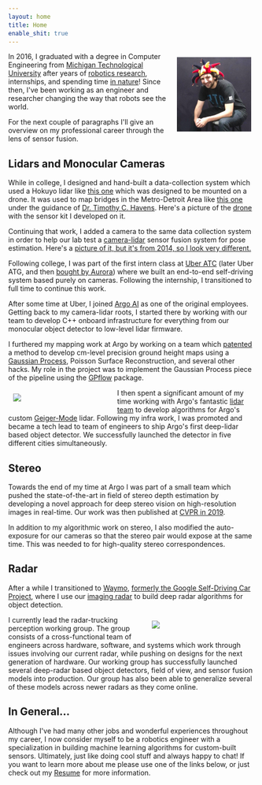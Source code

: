 ```yaml
---
layout: home
title: Home
enable_shit: true
---
```

<img style="float: right;padding:10px" src="/assets/funnyhat.jpg" width="30%">

In 2016, I graduated with a degree in Computer Engineering from [Michigan Technological University](https://www.mtu.edu/) after years of [robotics research](https://scholar.google.com/citations?user=E0nbCrYAAAAJ&hl=en), internships, and spending time [in nature](https://www.google.com/maps/place/Michigan+Technological+University/@47.0892921,-88.6100291,11.82z/data=!4m5!3m4!1s0x4d50c810d2807581:0x80d7ca9457d61ad5!8m2!3d47.1150259!4d-88.5452004)! Since then, I've been working as an engineer and researcher  changing the way that robots see the world.


For the next couple of paragraphs I'll give an overview on my professional career through the lens of sensor fusion.


## Lidars and Monocular Cameras
While in college, I designed and hand-built a data-collection system which used a Hokuyo lidar like [this one](https://acroname.com/store/lidar-scanner-r314-hokuyo-laser4?gclid=EAIaIQobChMIyZGAsYvr-QIVRjizAB2pqQy3EAQYBiABEgL4LfD_BwE) which was designed to be mounted on a drone. It was used to map bridges in the Metro-Detroit Area like [this one](https://mtri.org/mdot_uav.html) under the guidance of [Dr. Timothy C. Havens](https://www.mtu.edu/cs/department/people/faculty/havens/). Here's a picture of the [drone](https://www.mtu.edu/news/2018/12/leave-nothing-up-in-the-air-bridge-inspections-in-the-age-of-drones.html) with the sensor kit I developed on it.


Continuing that work, I added a camera to the same data collection system in order to help our lab test a [camera-lidar](https://asmedigitalcollection.asme.org/dynamicsystems/article-abstract/139/7/071002/395297/Heterogeneous-Multisensor-Fusion-for-Mobile) sensor fusion system for pose estimation. Here's a [picture of it, but it's from 2014, so I look very different.](https://www.flickr.com/photos/michigantechcoe/14477329427)


Following college, I was part of the first intern class at [Uber ATC](https://www.officelovin.com/2017/02/tour-ubers-advanced-technology-center/) (later Uber ATG, and then [bought by Aurora](https://investor.uber.com/news-events/news/press-release-details/2020/Aurora-is-acquiring-Ubers-self-driving-unit-Advanced-Technologies-Group-accelerating-development-of-the-Aurora-Driver/default.aspx)) where we built an end-to-end self-driving system based purely on cameras. Following the internship, I transitioned to full time to continue this work.


After some time at Uber, I joined [Argo AI](https://www.argo.ai/) as one of the original employees. Getting back to my camera-lidar roots, I started there by working with our team to develop C++ onboard infrastructure for everything from our monocular object detector to low-level lidar firmware.


I furthered my mapping work at Argo by working on a team which [patented](https://patents.google.com/patent/US11164369B2/en) a method to develop cm-level precision ground height maps using a [Gaussian Process](http://robotics.caltech.edu/wiki/images/8/8e/GPModelingTerrain.pdf), Poisson Surface Reconstruction, and several other hacks. My role in the project was to implement the Gaussian Process piece of the pipeline using the [GPflow](https://github.com/GPflow/GPflow) package.


<img style="float: left;padding:10px" src="/assets/argo-lidar.gif" width="40%">


I then spent a significant amount of my time working with Argo's fantastic [lidar team](https://www.forbes.com/sites/samabuelsamid/2017/10/27/argo-ai-and-ford-double-down-on-lidar-acquire-princeton-lightwave/?sh=6a1555b3410a) to develop algorithms for Argo's custom [Geiger-Mode](https://www.argo.ai/company-news/breakthrough-new-lidar-technology-gives-argo-ai-the-edge-in-autonomous-delivery-and-ride-hail-services/) lidar. Following my infra work, I was promoted and became a tech lead to team of engineers to ship Argo's first deep-lidar based object detector. We successfully launched the detector in five different cities simultaneously.


## Stereo
Towards the end of my time at Argo I was part of a small team which pushed the state-of-the-art in field of stereo depth estimation by developing a novel approach for deep stereo vision on high-resolution images in real-time. Our work was then published at [CVPR in 2019](https://openaccess.thecvf.com/content_CVPR_2019/papers/Yang_Hierarchical_Deep_Stereo_Matching_on_High-Resolution_Images_CVPR_2019_paper.pdf).

 In addition to my algorithmic work on stereo, I also modified the auto-exposure for our cameras so that the stereo pair would expose at the same time. This was needed to for high-quality stereo correspondences.


## Radar
After a while I transitioned to [Waymo](https://waymo.com/), [formerly the Google Self-Driving Car Project](https://waymo.com/company/), where I use our [imaging radar](https://www.forbes.com/sites/bradtempleton/2021/11/15/waymos-new-imaging-radar-takes-them-through-san-francisco-fog/?sh=d07c3602937f) to build deep radar algorithms for object detection.


<img style="float: right;padding:10px" src="/assets/waymo-radar.gif" width="40%">


I currently lead the radar-trucking perception working group. The group consists of a cross-functional team of engineers across hardware, software, and systems which work through issues involving our current radar, while pushing on designs for the next generation of hardware.  Our working group has successfully launched several deep-radar based object detectors, field of view, and sensor fusion models into production. Our group has also been able to generalize several of these models across newer radars as they come online.


## In General...
Although I've had many other jobs and wonderful experiences throughout my career, I now consider myself to be a robotics engineer with a specialization in building machine learning algorithms for custom-built sensors. Ultimately, just like doing cool stuff and always happy to chat! If you want to learn more about me please use one of the links below, or just check out my <a class="page-link" href="{{ site.cv_url }}" target="_blank">Resume</a> for more information.
